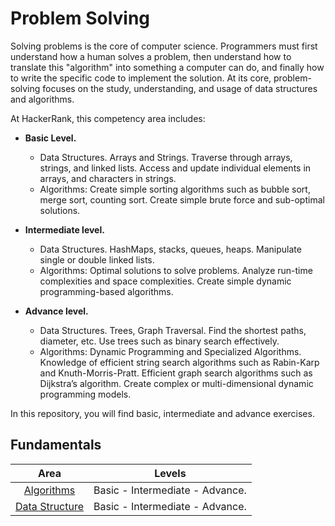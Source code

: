 # Problem Solving

Solving problems is the core of computer science. Programmers must first understand how a human solves a problem, then understand how to translate this "algorithm" into something a computer can do, and finally how to write the specific code to implement the solution. At its core, problem-solving focuses on the study, understanding, and usage of data structures and algorithms.

At HackerRank, this competency area includes:
- **Basic Level.**
    - Data Structures. Arrays and Strings. Traverse through arrays, strings, and linked lists. Access and update individual elements in arrays, and characters in strings.
    - Algorithms: Create simple sorting algorithms such as bubble sort, merge sort, counting sort. Create simple brute force and sub-optimal solutions.

- **Intermediate level.** 
    - Data Structures. HashMaps, stacks, queues, heaps. Manipulate single or double linked lists.
    - Algorithms: Optimal solutions to solve problems. Analyze run-time complexities and space complexities. Create simple dynamic programming-based algorithms.

- **Advance level.** 
    - Data Structures. Trees, Graph Traversal. Find the shortest paths, diameter, etc. Use trees such as binary search effectively.
    - Algorithms: Dynamic Programming and Specialized Algorithms. Knowledge of efficient string search algorithms such as Rabin-Karp and Knuth-Morris-Pratt. Efficient graph search algorithms such as Dijkstra’s algorithm. Create complex or multi-dimensional dynamic programming models.

In this repository, you will find basic, intermediate and advance exercises.

## Fundamentals

| Area  | Levels  |
|:--------------------:|:---------------:|
| [Algorithms](https://github.com/EdinsonLeandro/HackerRank/tree/main/Problem-Solving/Algorithms) | Basic - Intermediate - Advance. |
| [Data Structure](https://github.com/EdinsonLeandro/HackerRank/tree/main/Problem-Solving/Data-Structure) | Basic - Intermediate - Advance. |
